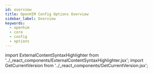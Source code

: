 ```yaml
---
id: overview
title: OpenHIM Config Options Overview
sidebar_label: Overview
keywords:
  - openhim
  - core
  - config
  - options
---
```


import ExternalContentSyntaxHighlighter from '../_react_components/ExternalContentSyntaxHighlighter.jsx';
import GetCurrentVersion from '../_react_components/GetCurrentVersion.jsx';

<GetCurrentVersion>
  <ExternalContentSyntaxHighlighter
    url="https://raw.githubusercontent.com/jembi/openhim-core-js/master/config/config.md"
    language="json"
  />
</GetCurrentVersion>
